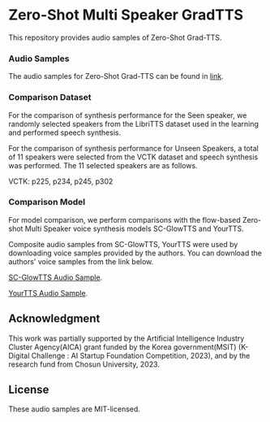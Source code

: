 # Zero-Shot Multi Speaker GradTTS

This repository provides audio samples of Zero-Shot Grad-TTS.

### Audio Samples

The audio samples for Zero-Shot Grad-TTS can be found in [link](https://www.amclab.kr/demo/zero_shot_gradtts/).

### Comparison Dataset
For the comparison of synthesis performance for the Seen speaker, we randomly selected speakers from the LibriTTS dataset used in the learning and performed speech synthesis.

For the comparison of synthesis performance for Unseen Speakers, a total of 11 speakers were selected from the VCTK dataset and speech synthesis was performed. The 11 selected speakers are as follows.

VCTK: p225, p234, p245, p302


### Comparison Model
For model comparison, we perform comparisons with the flow-based Zero-shot Multi Speaker voice synthesis models SC-GlowTTS and YourTTS.

Composite audio samples from SC-GlowTTS, YourTTS were used by downloading voice samples provided by the authors.
You can download the authors' voice samples from the link below.

[SC-GlowTTS Audio Sample](https://github.com/Edresson/SC-GlowTTS).

[YourTTS Audio Sample](https://github.com/Edresson/YourTTS).


## Acknowledgment
This work was partially supported by the Artificial Intelligence Industry Cluster Agency(AICA) grant funded by the Korea government(MSIT) (K-Digital Challenge : AI Startup Foundation Competition, 2023), and by the research fund from Chosun University, 2023.


## License
These audio samples are MIT-licensed. 
